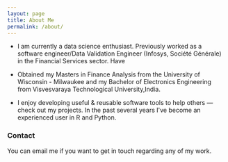 ```yaml
---
layout: page
title: About Me
permalink: /about/
---
```


* I am currently a data science enthusiast. Previously worked as a software engineer/Data Validation Engineer (Infosys, Société Générale) in the Financial Services sector. Have 

* Obtained my Masters in Finance Analysis from the University of Wisconsin - Milwaukee and my Bachelor of Electronics Engineering from Visvesvaraya Technological University,India.

* I enjoy developing useful & reusable software tools to help others — check out my projects. In the past several years I've become an experienced user in R and Python.

### Contact
You can email me if you want to get in touch regarding any of my work.